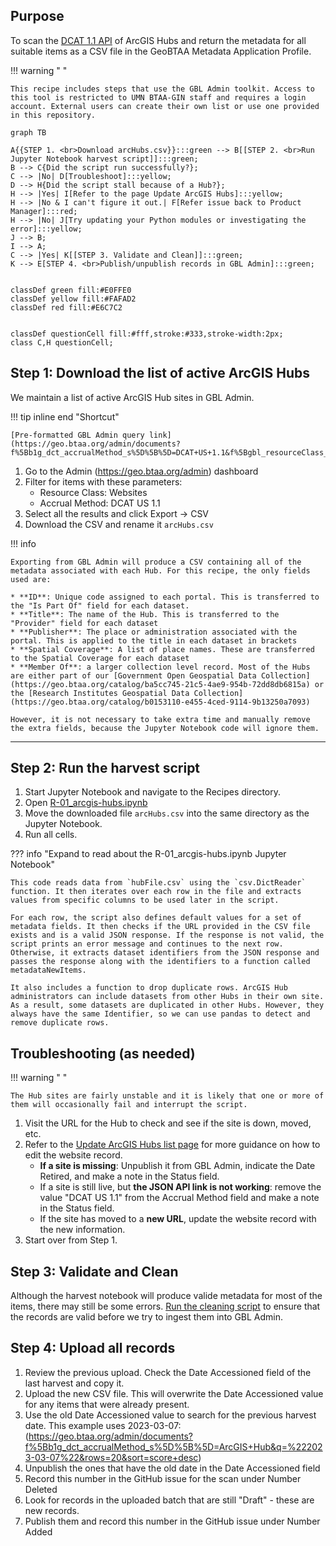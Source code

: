 ## Purpose

To scan the [DCAT 1.1 API](https://resources.data.gov/resources/dcat-us/) of ArcGIS Hubs and return the metadata for all suitable items as a CSV file in the GeoBTAA Metadata Application Profile.

!!! warning " "

	This recipe includes steps that use the GBL Admin toolkit. Access to this tool is restricted to UMN BTAA-GIN staff and requires a login account. External users can create their own list or use one provided in this repository.
	

``` mermaid
graph TB

A{{STEP 1. <br>Download arcHubs.csv}}:::green --> B[[STEP 2. <br>Run Jupyter Notebook harvest script]]:::green;
B --> C{Did the script run successfully?};
C --> |No| D[Troubleshoot]:::yellow;
D --> H{Did the script stall because of a Hub?};
H --> |Yes| I[Refer to the page Update ArcGIS Hubs]:::yellow;
H --> |No & I can't figure it out.| F[Refer issue back to Product Manager]:::red;
H --> |No| J[Try updating your Python modules or investigating the error]:::yellow;
J --> B;
I --> A;
C --> |Yes| K[[STEP 3. Validate and Clean]]:::green; 
K --> E[STEP 4. <br>Publish/unpublish records in GBL Admin]:::green; 


classDef green fill:#E0FFE0
classDef yellow fill:#FAFAD2
classDef red fill:#E6C7C2


classDef questionCell fill:#fff,stroke:#333,stroke-width:2px;
class C,H questionCell;

```

## Step 1: Download the list of active ArcGIS Hubs

We maintain a list of active ArcGIS Hub sites in GBL Admin. 

!!! tip inline end "Shortcut"

	[Pre-formatted GBL Admin query link](https://geo.btaa.org/admin/documents?f%5Bb1g_dct_accrualMethod_s%5D%5B%5D=DCAT+US+1.1&f%5Bgbl_resourceClass_sm%5D%5B%5D=Websites&rows=20&sort=score+desc)

1. Go to the Admin (https://geo.btaa.org/admin) dashboard
2. Filter for items with these parameters:
  	 - Resource Class: Websites
  	 - Accrual Method: DCAT US 1.1
3. Select all the results and click Export -> CSV
4. Download the CSV and rename it `arcHubs.csv`



!!! info
    
	Exporting from GBL Admin will produce a CSV containing all of the metadata associated with each Hub. For this recipe, the only fields used are:

	* **ID**: Unique code assigned to each portal. This is transferred to the "Is Part Of" field for each dataset.
	* **Title**: The name of the Hub. This is transferred to the "Provider" field for each dataset
	* **Publisher**: The place or administration associated with the portal. This is applied to the title in each dataset in brackets
	* **Spatial Coverage**: A list of place names. These are transferred to the Spatial Coverage for each dataset
	* **Member Of**: a larger collection level record. Most of the Hubs are either part of our [Government Open Geospatial Data Collection](https://geo.btaa.org/catalog/ba5cc745-21c5-4ae9-954b-72dd8db6815a) or the [Research Institutes Geospatial Data Collection](https://geo.btaa.org/catalog/b0153110-e455-4ced-9114-9b13250a7093)

	However, it is not necessary to take extra time and manually remove the extra fields, because the Jupyter Notebook code will ignore them.

-------------------

## Step 2: Run the harvest script

1. Start Jupyter Notebook and navigate to the Recipes directory.
2. Open [R-01_arcgis-hubs.ipynb](https://github.com/geobtaa/harvesting-guide/blob/main/recipes/R-01_arcgis-hubs)
3. Move the downloaded file `arcHubs.csv` into the same directory as the Jupyter Notebook.
4. Run all cells.

??? info "Expand to read about the R-01_arcgis-hubs.ipynb Jupyter Notebook"

	This code reads data from `hubFile.csv` using the `csv.DictReader` function. It then iterates over each row in the file and extracts values from specific columns to be used later in the script.

	For each row, the script also defines default values for a set of metadata fields. It then checks if the URL provided in the CSV file exists and is a valid JSON response. If the response is not valid, the script prints an error message and continues to the next row. Otherwise, it extracts dataset identifiers from the JSON response and passes the response along with the identifiers to a function called metadataNewItems.

	It also includes a function to drop duplicate rows. ArcGIS Hub administrators can include datasets from other Hubs in their own site. As a result, some datasets are duplicated in other Hubs. However, they always have the same Identifier, so we can use pandas to detect and remove duplicate rows.


## Troubleshooting (as needed)

!!! warning " "

	The Hub sites are fairly unstable and it is likely that one or more of them will occasionally fail and interrupt the script. 


1. Visit the URL for the Hub to check and see if the site is down, moved, etc. 
2. Refer to the [Update ArcGIS Hubs list page](update-hub-list.md) for more guidance on how to edit the website record.
	* **If a site is missing**: Unpublish it from GBL Admin, indicate the Date Retired, and make a note in the Status field.  
	* If a site is still live, but **the JSON API link is not working**: remove the value "DCAT US 1.1" from the Accrual Method field and make a note in the Status field.
	* If the site has moved to a **new URL**, update the website record with the new information.
3. Start over from Step 1.

## Step 3: Validate and Clean

Although the harvest notebook will produce valide metadata for most of the items, there may still be some errors. [Run the cleaning script](clean.md) to ensure that the records are valid before we try to ingest them into GBL Admin.


## Step 4: Upload all records

1. Review the previous upload. Check the Date Accessioned field of the last harvest and copy it. 
2. Upload the new CSV file. This will overwrite the Date Accessioned value for any items that were already present.
3. Use the old Date Accessioned value to search for the previous harvest date. This example uses 2023-03-07: (https://geo.btaa.org/admin/documents?f%5Bb1g_dct_accrualMethod_s%5D%5B%5D=ArcGIS+Hub&q=%222023-03-07%22&rows=20&sort=score+desc)
4. Unpublish the ones that have the old date in the Date Accessioned field 
5. Record this number in the GitHub issue for the scan under Number Deleted
6. Look for records in the uploaded batch that are still "Draft" - these are new records. 
7. Publish them and record this number in the GitHub issue under Number Added
